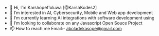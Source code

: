 - 👋 Hi, I’m Karshopef'oluwa [@KarshKodes2]
- 👀 I’m interested in AI, Cybersecurity, Mobile and Web app development
- 🌱 I’m currently learning AI integrations with software development using 
- 💞️ I’m looking to collaborate on any Javascript Open Souce Project
- 📫 How to reach me Email:- aboladekasope@gmail.com

<!---
KarshKodes2/KarshKodes2 is a ✨ special ✨ repository because its `README.md` (this file) appears on your GitHub profile.
You can click the Preview link to take a look at your changes.
--->
